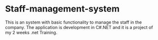 Staff-management-system
=======================

This is an system with basic functionality to manage the staff in the company. The application is development in C#.NET and it is a project of my 2 weeks .net Training.
